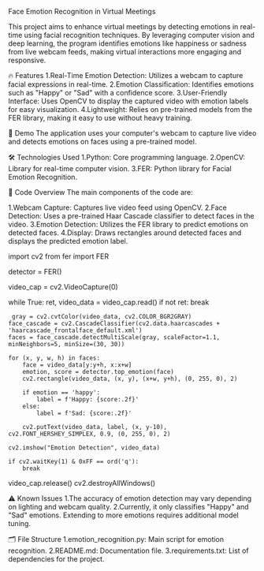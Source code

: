 Face Emotion Recognition in Virtual Meetings

This project aims to enhance virtual meetings by detecting emotions in real-time using facial recognition techniques. By leveraging computer vision and deep learning, the program identifies emotions like happiness or sadness from live webcam feeds, making virtual interactions more engaging and responsive.

🔥 Features
   1.Real-Time Emotion Detection: Utilizes a webcam to capture facial expressions in real-time.
   2.Emotion Classification: Identifies emotions such as "Happy" or "Sad" with a confidence score.
   3.User-Friendly Interface: Uses OpenCV to display the captured video with emotion labels for easy visualization.
   4.Lightweight: Relies on pre-trained models from the FER library, making it easy to use without heavy training.

📸 Demo
The application uses your computer's webcam to capture live video and detects emotions on faces using a pre-trained model.


🛠️ Technologies Used
    1.Python: Core programming language.
    2.OpenCV: Library for real-time computer vision.
    3.FER: Python library for Facial Emotion Recognition.

🚀 Code Overview
  The main components of the code are:

  1.Webcam Capture: Captures live video feed using OpenCV.
  2.Face Detection: Uses a pre-trained Haar Cascade classifier to detect faces in the video.
  3.Emotion Detection: Utilizes the FER library to predict emotions on detected faces.
  4.Display: Draws rectangles around detected faces and displays the predicted emotion label.


import cv2
from fer import FER

detector = FER()

video_cap = cv2.VideoCapture(0)

while True:
    ret, video_data = video_cap.read()
    if not ret:
        break
    
     gray = cv2.cvtColor(video_data, cv2.COLOR_BGR2GRAY)
    face_cascade = cv2.CascadeClassifier(cv2.data.haarcascades + 'haarcascade_frontalface_default.xml')
    faces = face_cascade.detectMultiScale(gray, scaleFactor=1.1, minNeighbors=5, minSize=(30, 30))

    for (x, y, w, h) in faces:
        face = video_data[y:y+h, x:x+w]
        emotion, score = detector.top_emotion(face)
        cv2.rectangle(video_data, (x, y), (x+w, y+h), (0, 255, 0), 2)
        
        if emotion == 'happy':
            label = f'Happy: {score:.2f}'
        else:
            label = f'Sad: {score:.2f}'
        
        cv2.putText(video_data, label, (x, y-10), cv2.FONT_HERSHEY_SIMPLEX, 0.9, (0, 255, 0), 2)

    cv2.imshow("Emotion Detection", video_data)
    
    if cv2.waitKey(1) & 0xFF == ord('q'):
        break

video_cap.release()
cv2.destroyAllWindows()


⚠️ Known Issues
   1.The accuracy of emotion detection may vary depending on lighting and webcam quality.
   2.Currently, it only classifies "Happy" and "Sad" emotions. Extending to more emotions requires additional model tuning.

🗂️ File Structure
  1.emotion_recognition.py: Main script for emotion recognition.
  2.README.md: Documentation file.
  3.requirements.txt: List of dependencies for the project.


  
